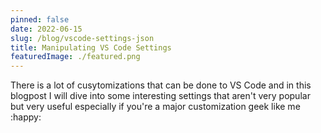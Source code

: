 ```yaml
---
pinned: false
date: 2022-06-15
slug: /blog/vscode-settings-json
title: Manipulating VS Code Settings
featuredImage: ./featured.png
---
```


There is a lot of cusytomizations that can be done to VS Code and in this blogpost I will dive into some interesting settings that aren't very popular but very useful especially if you're a major customization geek like me :happy:
